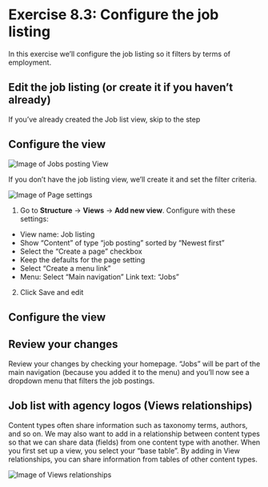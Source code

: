 # Exercise 8.3: Configure the job listing

In this exercise we’ll configure the job listing so it filters by terms of employment.

## Edit the job listing \(or create it if you haven’t already\)

If you’ve already created the Job list view, skip to the step

## Configure the view

![Image of Jobs posting View](../.gitbook/assets/91%20%281%29.png)

If you don’t have the job listing view, we’ll create it and set the filter criteria. 

![Image of Page settings](../.gitbook/assets/92%20%281%29.png)
     
1. Go to **Structure** → **Views** → **Add new view**. Configure with these settings:
  - View name: Job listing
  - Show “Content” of type “job posting” sorted by “Newest first”
  - Select the “Create a page” checkbox
  - Keep the defaults for the page setting
  - Select “Create a menu link”
  - Menu: Select “Main navigation” Link text: “Jobs”

2. Click Save and edit

## Configure the view

## Review your changes

Review your changes by checking your homepage. “Jobs” will be part of the main navigation \(because you added it to the menu\) and you’ll now see a dropdown menu that filters the job postings.

## Job list with agency logos \(Views relationships\)

Content types often share information such as taxonomy terms, authors, and so on. We may also want to add in a relationship between content types so that we can share data \(fields\) from one content type with another. When you first set up a view, you select your “base table”. By adding in View relationships, you can share information from tables of other content types.

![Image of Views relationships](../.gitbook/assets/95%20%281%29.png)
